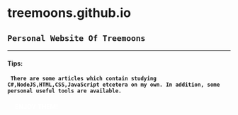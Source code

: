 # treemoons.github.io
## `Personal Website Of Treemoons`
***
#### Tips:
####  `	There are some articles which contain studying C#,NodeJS,HTML,CSS,JavaScript etcetera on my own. In addition, some personal useful tools are available.`
#### $\quad$<FONT STYLE='COLOR:WHITE;'>ENJOY THEM!</FONT>